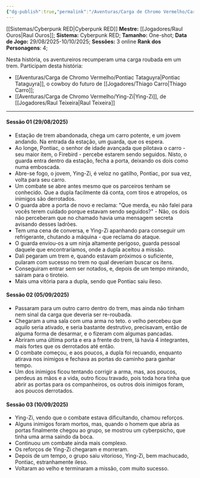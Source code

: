 ```yaml
---
{"dg-publish":true,"permalink":"/Aventuras/Carga de Chromo Vermelho/Carga de Chromo Vermelho/","created":"2025-10-13T17:42:08.912-03:00"}
---
```


[[Sistemas/Cyberpunk RED\|Cyberpunk RED]]
**Mestre:** [[Jogadores/Raul Ouros\|Raul Ouros]];
**Sistema:**  Cyberpunk RED;
**Tamanho:** One-shot;
**Data de Jogo:** 29/08/2025-10/10/2025;
**Sessões:** 3 online
**Rank dos Personagens**: 4;

Nesta história, os aventureiros recumperam uma carga roubada em um trem.
Participam desta história:
- [[Aventuras/Carga de Chromo Vermelho/Pontiac Tataguyra\|Pontiac Tataguyra]], o cowboy do futuro de [[Jogadores/Thiago Carro\|Thiago Carro]];
- [[Aventuras/Carga de Chromo Vermelho/Ying-Zi\|Ying-Zi]], de [[Jogadores/Raul Teixeira\|Raul Teixeira]]

---
#### Sessão 01 (29/08/2025)
- Estação de trem abandonada, chega um carro potente, e um jovem andando. Na entrada da estação, um guarda, que os espera.
- Ao longe, Pontiac, o senhor de idade avançada que pilotava o carro - seu maior item, o Firebird - percebe estarem sendo seguidos. Nisto, o guarda entra dentro da estação, fecha a porta, deixando os dois como numa emboscada.
- Abre-se fogo, o jovem, Ying-Zi, é veloz no gatilho, Pontiac, por sua vez, volta para seu carro.
- Um combate se abre antes mesmo que os parceiros tenham se conhecido. Que a dupla facilmente dá conta, com tiros e atropelos, os inimigos são derrotados.
- O guarda abre a porta de novo e reclama: "Que merda, eu não falei para vocês terem cuidado porque estavam sendo seguidos?" - Não, os dois não perceberam que no chamado havia uma mensagem secreta avisando desses ladrões.
- Tem uma cena de conversa, e Ying-Zi apanhando para conseguir um refrigerante, chutando a máquina - que reclama do ataque.
- O guarda enviou-os a um ninja altamente perigoso, guarda pessoal daquele que encontraríamos, onde a dupla aceitou a missão.
- Dali pegaram um trem e, quando estavam próximos o suficiente, pularam com sucesso no trem no qual deveriam buscar os itens.
- Conseguiram entrar sem ser notados, e, depois de um tempo mirando, saíram para o tiroteio.
- Mais uma vitória para a dupla, sendo que Pontiac saiu ileso.
#### Sessão 02 (05/09/2025)
- Passaram para um outro carro dentro do trem, mas ainda não tinham nem sinal da carga que deveria ser re-roubada.
- Chegaram a uma sala com uma arma no teto. o velho percebeu que aquilo seria ativado, e seria bastante destrutivo, precisavam, então de alguma forma de desarmar, e o fizeram com algumas pancadas.
- Abriram uma última porta e era a frente do trem, lá havia 4 integrantes, mais fortes que os derrotados até então.
- O combate começou, e aos poucos, a dupla foi recuando, enquanto atirava nos inimigos e fechava as portas do caminho para ganhar tempo.
- Um dos inimigos ficou tentando corrigir a arma, mas, aos poucos, perdeus as mãos e a vida, outro ficou travado, pois toda hora tinha que abrir as portas para os companheiros, os outros dois inimigos foram, aos poucos derrotados.
#### Sessão 03 (10/09/2025)
- Ying-Zi, vendo que o combate estava dificultando, chamou reforços.
- Alguns inimigos foram mortos, mas, quando o homem que abria as portas finalmente chegou ao grupo, se mostrou um cyberpsicho, que tinha uma arma saindo da boca.
- Continuou um combate ainda mais complexo.
- Os reforços de Ying-Zi chegaram e morreram.
- Depois de um tempo, o grupo saiu vitorioso, Ying-Zi, bem machucado, Pontiac, estranhamente ileso.
- Voltaram ao velho e terminaram a missão, com muito sucesso.